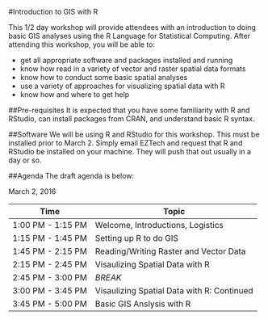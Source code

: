 #Introduction to GIS with R

This 1/2 day workshop will provide attendees with an introduction to doing basic GIS analyses using the R Language for Statistical Computing.  After attending this workshop, you will be able to:

- get all appropriate software and packages installed and running
- know how read in a variety of vector and raster spatial data formats
- know how to conduct some basic spatial analyses
- use a variety of approaches for visualizing spatial data with R
- know how and where to get help

##Pre-requisites
It is expected that you have some familiarity with R and RStudio, can install packages from CRAN, and understand basic R syntax.

##Software
We will be using R and RStudio for this workshop.  This must be installed prior to March 2.  Simply email EZTech and request that R and RStudio be installed on your machine.  They will push that out usually in a day or so.

##Agenda
The draft agenda is below:

March 2, 2016

| Time             | Topic                                     |
|------------------|-------------------------------------------|
|1:00 PM - 1:15 PM | Welcome, Introductions, Logistics         |
|1:15 PM - 1:45 PM | Setting up R to do GIS                    |
|1:45 PM - 2:15 PM | Reading/Writing Raster and Vector Data    |
|2:15 PM - 2:45 PM | Visaulizing Spatial Data with R           |
|2:45 PM - 3:00 PM | *BREAK*                                   |
|3:00 PM - 3:45 PM | Visaulizing Spatial Data with R: Continued|
|3:45 PM - 5:00 PM | Basic GIS Anslysis with R                 |


